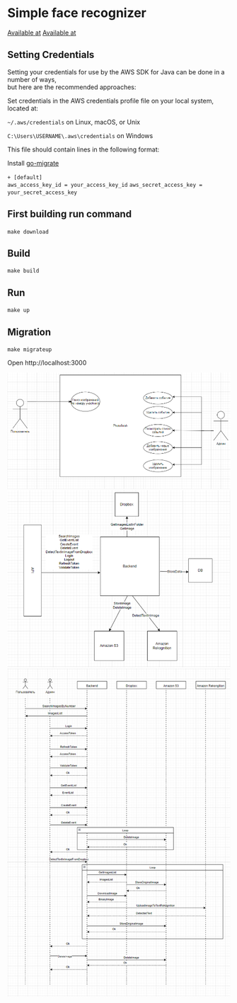 # Simple face recognizer
[Available at](https://damp-lake-99927.herokuapp.com/)
[Available at ](https://thawing-sea-83431.herokuapp.com/)

## Setting Credentials
Setting your credentials for use by the AWS SDK for Java can be done in a number of ways,  
but here are the recommended approaches:

Set credentials in the AWS credentials profile file on your local system, located at:

`~/.aws/credentials` on Linux, macOS, or Unix

`C:\Users\USERNAME\.aws\credentials` on Windows

This file should contain lines in the following format:

Install [go-migrate](https://github.com/golang-migrate/migrate)


`+
[default]`  
`aws_access_key_id = your_access_key_id` 
`aws_secret_access_key = your_secret_access_key`
## First building run command
`make download`
## Build
`make build`
## Run
`make up`
## Migration
`make migrateup`

Open http://localhost:3000

![Use case](./docs/images/use-case.png)
![Components](./docs/images/components.png)
![Sequence Diagram](./docs/images/sequence-diagram.png)
